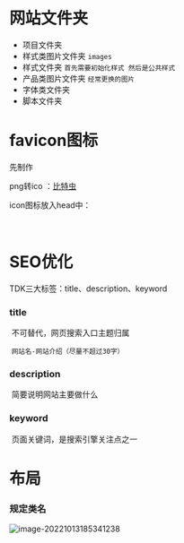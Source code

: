 # 网站文件夹 

- 项目文件夹
- 样式类图片文件夹                   `images`
- 样式文件夹                        `首先需要初始化样式 然后是公共样式`
- 产品类图片文件夹               `经常更换的图片`
- 字体类文件夹
- 脚本文件夹



# favicon图标

先制作

png转ico ：[比特虫](https://www.bitbug.net/)

icon图标放入head中：

​	<link rel="shortcut icon" href="路径" type="image/x-icon"/>



# SEO优化

TDK三大标签：title、description、keyword

### title

​		不可替代，网页搜索入口主题归属

​		`网站名-网站介绍（尽量不超过30字）`

### description

​		简要说明网站主要做什么

### keyword

​		页面关键词，是搜索引擎关注点之一



# 布局

### 规定类名

![image-20221013185341238](C:\Users\29557\AppData\Roaming\Typora\typora-user-images\image-20221013185341238.png)





​    
